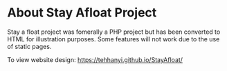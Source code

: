 # About Stay Afloat Project
Stay a float project was fomerally a PHP project but has been converted to HTML for illustration purposes.
Some features will not work due to the use of static pages.

To view website design: https://tehhanyi.github.io/StayAfloat/
